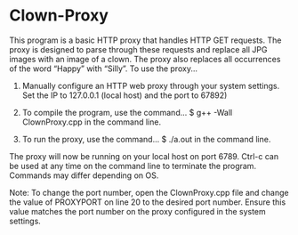 # Clown-Proxy

This program is a basic HTTP proxy that handles HTTP GET requests. The proxy is designed to parse through these requests and replace all JPG images with an image of a clown. The proxy also replaces all occurrences of the word “Happy” with “Silly”.
To use the proxy...

1. Manually configure an HTTP web proxy through your system settings.
Set the IP to 127.0.0.1 (local host) and the port to 67892)

2. To compile the program, use the command... $ g++ -Wall ClownProxy.cpp
in the command line.

3. To run the proxy, use the command... $ ./a.out
in the command line.

The proxy will now be running on your local host on port 6789. Ctrl-c can be used at any time on the command line to terminate the program. Commands may differ depending on OS. 

Note: To change the port number, open the ClownProxy.cpp file and change the value of PROXYPORT on line 20 to the desired port number. Ensure this value matches the port number on the proxy configured in the system settings.
